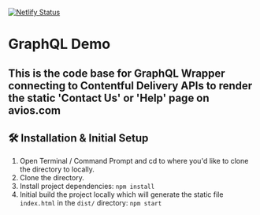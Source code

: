 [![Netlify Status](https://api.netlify.com/api/v1/badges/2e83d227-d9c8-4922-a7e4-ed17e1865ff1/deploy-status)](https://app.netlify.com/sites/km-graphql-demo/deploys)

# GraphQL Demo

This is the code base for GraphQL Wrapper connecting to Contentful Delivery APIs  to render the static 'Contact Us' or 'Help' page on avios.com
---
🛠 **Installation & Initial Setup**
---
1. Open Terminal / Command Prompt and cd to where you'd like to clone the directory to locally. 
2. Clone the directory.
3. Install project dependencies: `npm install`
4. Initial build the project locally which will generate the static file `index.html` in the `dist/` directory: `npm start`


